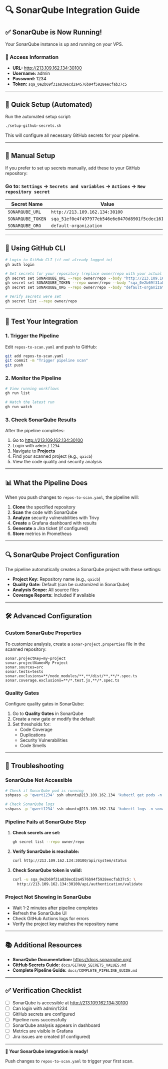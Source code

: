 # 🔍 SonarQube Integration Guide

## ✅ SonarQube is Now Running!

Your SonarQube instance is up and running on your VPS.

### 🔗 Access Information

- **URL:** http://213.109.162.134:30100
- **Username:** admin
- **Password:** 1234
- **Token:** `sqa_0e2b69f31a838ecd2a4576b94f5928eecfab37c5`

---

## 🚀 Quick Setup (Automated)

Run the automated setup script:

```bash
./setup-github-secrets.sh
```

This will configure all necessary GitHub secrets for your pipeline.

---

## 🔧 Manual Setup

If you prefer to set up secrets manually, add these to your GitHub repository:

### Go to: `Settings` → `Secrets and variables` → `Actions` → `New repository secret`

| Secret Name | Value |
|-------------|-------|
| `SONARQUBE_URL` | `http://213.109.162.134:30100` |
| `SONARQUBE_TOKEN` | `sqa_51ef0e4f497977eb546e6e8470d8901f5cdec161` |
| `SONARQUBE_ORG` | `default-organization` |

---

## 📝 Using GitHub CLI

```bash
# Login to GitHub CLI (if not already logged in)
gh auth login

# Set secrets for your repository (replace owner/repo with your actual repo)
gh secret set SONARQUBE_URL --repo owner/repo --body "http://213.109.162.134:30100"
gh secret set SONARQUBE_TOKEN --repo owner/repo --body "sqa_0e2b69f31a838ecd2a4576b94f5928eecfab37c5"
gh secret set SONARQUBE_ORG --repo owner/repo --body "default-organization"

# Verify secrets were set
gh secret list --repo owner/repo
```

---

## 🧪 Test Your Integration

### 1. Trigger the Pipeline

Edit `repos-to-scan.yaml` and push to GitHub:

```bash
git add repos-to-scan.yaml
git commit -m "Trigger pipeline scan"
git push
```

### 2. Monitor the Pipeline

```bash
# View running workflows
gh run list

# Watch the latest run
gh run watch
```

### 3. Check SonarQube Results

After the pipeline completes:
1. Go to http://213.109.162.134:30100
2. Login with `admin` / `1234`
3. Navigate to **Projects**
4. Find your scanned project (e.g., `qaicb`)
5. View the code quality and security analysis

---

## 📊 What the Pipeline Does

When you push changes to `repos-to-scan.yaml`, the pipeline will:

1. **Clone** the specified repository
2. **Scan** the code with SonarQube
3. **Analyze** security vulnerabilities with Trivy
4. **Create** a Grafana dashboard with results
5. **Generate** a Jira ticket (if configured)
6. **Store** metrics in Prometheus

---

## 🔍 SonarQube Project Configuration

The pipeline automatically creates a SonarQube project with these settings:

- **Project Key:** Repository name (e.g., `qaicb`)
- **Quality Gate:** Default (can be customized in SonarQube)
- **Analysis Scope:** All source files
- **Coverage Reports:** Included if available

---

## 🛠️ Advanced Configuration

### Custom SonarQube Properties

To customize analysis, create a `sonar-project.properties` file in the scanned repository:

```properties
sonar.projectKey=my-project
sonar.projectName=My Project
sonar.sources=src
sonar.tests=tests
sonar.exclusions=**/node_modules/**,**/dist/**,**/*.spec.ts
sonar.coverage.exclusions=**/*.test.js,**/*.spec.ts
```

### Quality Gates

Configure quality gates in SonarQube:
1. Go to **Quality Gates** in SonarQube
2. Create a new gate or modify the default
3. Set thresholds for:
   - Code Coverage
   - Duplications
   - Security Vulnerabilities
   - Code Smells

---

## 🐛 Troubleshooting

### SonarQube Not Accessible

```bash
# Check if SonarQube pod is running
sshpass -p 'qwert1234' ssh ubuntu@213.109.162.134 'kubectl get pods -n sonarqube'

# Check SonarQube logs
sshpass -p 'qwert1234' ssh ubuntu@213.109.162.134 'kubectl logs -n sonarqube -l app.kubernetes.io/name=sonarqube'
```

### Pipeline Fails at SonarQube Step

1. **Check secrets are set:**
   ```bash
   gh secret list --repo owner/repo
   ```

2. **Verify SonarQube is reachable:**
   ```bash
   curl http://213.109.162.134:30100/api/system/status
   ```

3. **Check SonarQube token is valid:**
   ```bash
   curl -u sqa_0e2b69f31a838ecd2a4576b94f5928eecfab37c5: \
     http://213.109.162.134:30100/api/authentication/validate
   ```

### Project Not Showing in SonarQube

- Wait 1-2 minutes after pipeline completes
- Refresh the SonarQube UI
- Check GitHub Actions logs for errors
- Verify the project key matches the repository name

---

## 📚 Additional Resources

- **SonarQube Documentation:** https://docs.sonarqube.org/
- **GitHub Secrets Guide:** `docs/GITHUB_SECRETS_VALUES.md`
- **Complete Pipeline Guide:** `docs/COMPLETE_PIPELINE_GUIDE.md`

---

## ✅ Verification Checklist

- [ ] SonarQube is accessible at http://213.109.162.134:30100
- [ ] Can login with admin/1234
- [ ] GitHub secrets are configured
- [ ] Pipeline runs successfully
- [ ] SonarQube analysis appears in dashboard
- [ ] Metrics are visible in Grafana
- [ ] Jira issues are created (if configured)

---

**🎉 Your SonarQube integration is ready!**

Push changes to `repos-to-scan.yaml` to trigger your first scan.

